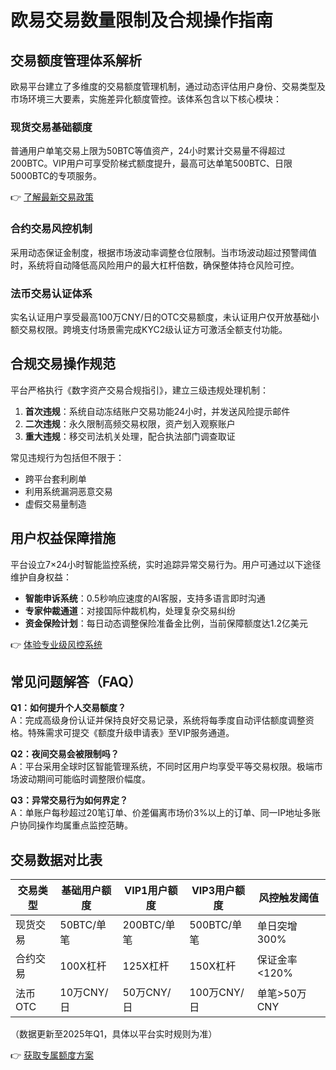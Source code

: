 # 欧易交易数量限制及合规操作指南

## 交易额度管理体系解析

欧易平台建立了多维度的交易额度管理机制，通过动态评估用户身份、交易类型及市场环境三大要素，实施差异化额度管控。该体系包含以下核心模块：

### 现货交易基础额度
普通用户单笔交易上限为50BTC等值资产，24小时累计交易量不得超过200BTC。VIP用户可享受阶梯式额度提升，最高可达单笔500BTC、日限5000BTC的专项服务。

👉 [了解最新交易政策](https://bit.ly/okx_welcome)

### 合约交易风控机制
采用动态保证金制度，根据市场波动率调整仓位限制。当市场波动超过预警阈值时，系统将自动降低高风险用户的最大杠杆倍数，确保整体持仓风险可控。

### 法币交易认证体系
实名认证用户享受最高100万CNY/日的OTC交易额度，未认证用户仅开放基础小额交易权限。跨境支付场景需完成KYC2级认证方可激活全额支付功能。

## 合规交易操作规范

平台严格执行《数字资产交易合规指引》，建立三级违规处理机制：

1. **首次违规**：系统自动冻结账户交易功能24小时，并发送风险提示邮件
2. **二次违规**：永久限制高频交易权限，资产划入观察账户
3. **重大违规**：移交司法机关处理，配合执法部门调查取证

常见违规行为包括但不限于：
- 跨平台套利刷单
- 利用系统漏洞恶意交易
- 虚假交易量制造

## 用户权益保障措施

平台设立7×24小时智能监控系统，实时追踪异常交易行为。用户可通过以下途径维护自身权益：

- **智能申诉系统**：0.5秒响应速度的AI客服，支持多语言即时沟通
- **专家仲裁通道**：对接国际仲裁机构，处理复杂交易纠纷
- **资金保险计划**：每日动态调整保险准备金比例，当前保障额度达1.2亿美元

👉 [体验专业级风控系统](https://bit.ly/okx_welcome)

## 常见问题解答（FAQ）

**Q1：如何提升个人交易额度？**  
A：完成高级身份认证并保持良好交易记录，系统将每季度自动评估额度调整资格。特殊需求可提交《额度升级申请表》至VIP服务通道。

**Q2：夜间交易会被限制吗？**  
A：平台采用全球时区智能管理系统，不同时区用户均享受平等交易权限。极端市场波动期间可能临时调整限价幅度。

**Q3：异常交易行为如何界定？**  
A：单账户每秒超过20笔订单、价差偏离市场价3%以上的订单、同一IP地址多账户协同操作均属重点监控范畴。

## 交易数据对比表

| 交易类型 | 基础用户额度 | VIP1用户额度 | VIP3用户额度 | 风控触发阈值 |
|---------|-------------|-------------|-------------|-------------|
| 现货交易 | 50BTC/单笔 | 200BTC/单笔 | 500BTC/单笔 | 单日突增300% |
| 合约交易 | 100X杠杆 | 125X杠杆 | 150X杠杆 | 保证金率<120% |
| 法币OTC | 10万CNY/日 | 50万CNY/日 | 100万CNY/日 | 单笔>50万CNY |

（数据更新至2025年Q1，具体以平台实时规则为准）

👉 [获取专属额度方案](https://bit.ly/okx_welcome)
